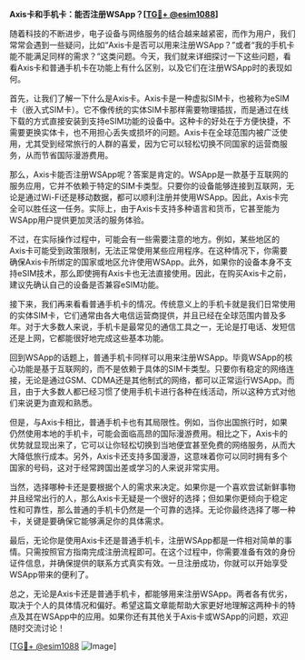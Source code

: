 **Axis卡和手机卡：能否注册WSApp？[[TG💪+ @esim1088](https://t.me/s/esim1088)]**

随着科技的不断进步，电子设备与网络服务的结合越来越紧密，而作为用户，我们常常会遇到一些疑问，比如“Axis卡是否可以用来注册WSApp？”或者“我的手机卡能不能满足同样的需求？”这类问题。今天，我们就来详细探讨一下这些问题，看看Axis卡和普通手机卡在功能上有什么区别，以及它们在注册WSApp时的表现如何。

首先，让我们了解一下什么是Axis卡。Axis卡是一种虚拟SIM卡，也被称为eSIM卡（嵌入式SIM卡）。它不像传统的实体SIM卡那样需要物理插拔，而是通过在线下载的方式直接安装到支持eSIM功能的设备中。这种卡的好处在于方便快捷，不需要更换实体卡，也不用担心丢失或损坏的问题。Axis卡在全球范围内被广泛使用，尤其受到经常旅行的人群的喜爱，因为它可以轻松切换不同国家的运营商服务，从而节省国际漫游费用。

那么，Axis卡能否注册WSApp呢？答案是肯定的。WSApp是一款基于互联网的服务应用，它并不依赖于特定的SIM卡类型。只要你的设备能够连接到互联网，无论是通过Wi-Fi还是移动数据，都可以顺利注册并使用WSApp。因此，Axis卡完全可以胜任这一任务。实际上，由于Axis卡支持多种语言和货币，它甚至能为WSApp用户提供更加灵活的服务体验。

不过，在实际操作过程中，可能会有一些需要注意的地方。例如，某些地区的Axis卡可能受到政策限制，无法正常使用某些应用程序。在这种情况下，你需要确保Axis卡所绑定的国家或地区允许使用WSApp。此外，如果你的设备本身不支持eSIM技术，那么即使拥有Axis卡也无法直接使用。因此，在购买Axis卡之前，建议先确认自己的设备是否兼容eSIM功能。

接下来，我们再来看看普通手机卡的情况。传统意义上的手机卡就是我们日常使用的实体SIM卡，它们通常由各大电信运营商提供，并且已经在全球范围内普及多年。对于大多数人来说，手机卡是最常见的通信工具之一，无论是打电话、发短信还是上网，它都能很好地完成这些基本功能。

回到WSApp的话题上，普通手机卡同样可以用来注册WSApp。毕竟WSApp的核心功能是基于互联网的，而不是依赖于具体的SIM卡类型。只要你有稳定的网络连接，无论是通过GSM、CDMA还是其他制式的网络，都可以正常运行WSApp。而且，由于大多数人都已经习惯了使用手机卡进行各种在线活动，所以这种方式对他们来说更为直观和熟悉。

但是，与Axis卡相比，普通手机卡也有其局限性。例如，当你出国旅行时，如果仍然使用本地的手机卡，可能会面临高昂的国际漫游费用。相比之下，Axis卡的优势就显现出来了，它可以让你轻松切换到当地便宜甚至免费的网络服务，从而大大降低旅行成本。另外，Axis卡还支持多国漫游，这意味着你可以同时拥有多个国家的号码，这对于经常跨国出差或学习的人来说非常实用。

当然，选择哪种卡还是要根据个人的需求来决定。如果你是一个喜欢尝试新鲜事物并且经常出行的人，那么Axis卡无疑是一个很好的选择；但如果你更倾向于稳定性和可靠性，那么普通的手机卡仍然是一个可靠的选择。无论你最终选择了哪一种卡，关键是要确保它能够满足你的具体需求。

最后，无论你是使用Axis卡还是普通手机卡，注册WSApp都是一件相对简单的事情。只需按照官方指南完成注册流程即可。在这个过程中，你需要准备有效的身份证件信息，并确保提供的联系方式真实有效。一旦注册成功，你就可以开始享受WSApp带来的便利了。

总之，无论是Axis卡还是普通手机卡，都能够用来注册WSApp。两者各有优劣，取决于个人的具体情况和偏好。希望这篇文章能帮助大家更好地理解这两种卡的特点及其在WSApp中的应用。如果你还有其他关于Axis卡或WSApp的问题，欢迎随时交流讨论！

[[TG💪+ @esim1088](https://t.me/s/esim1088) ![Image](https://i.postimg.cc/4NQfJmqS/Snipaste-2025-05-13-00-14-12.png)]